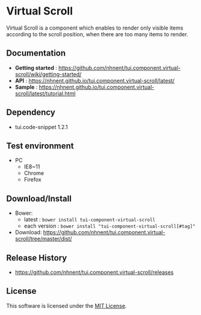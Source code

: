 # Virtual Scroll

Virtual Scroll is a component which enables to render only visible items according to the scroll position,
 when there are too many items to render.

## Documentation
* **Getting started** : https://github.com/nhnent/tui.component.virtual-scroll/wiki/getting-started/
* **API** : https://nhnent.github.io/tui.component.virtual-scroll/latest/
* **Sample** : https://nhnent.github.io/tui.component.virtual-scroll/latest/tutorial.html

## Dependency
* tui.code-snippet 1.2.1

## Test environment
* PC
	* IE8~11
	* Chrome
	* Firefox

## Download/Install
* Bower:
   * latest : `bower install tui-component-virtual-scroll`
   * each version : `bower install "tui-component-virtual-scroll[#tag]"`
* Download: https://github.com/nhnent/tui.component.virtual-scroll/tree/master/dist/

## Release History
* https://github.com/nhnent/tui.component.virtual-scroll/releases

## License
This software is licensed under the [MIT License](https://github.com/nhnent/tui.component.virtual-scroll/blob/master/LICENSE).

